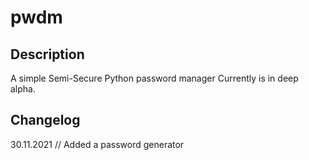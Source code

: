# pwdm

## Description
A simple Semi-Secure Python password manager
Currently is in deep alpha.

## Changelog

30.11.2021 // Added a password generator
